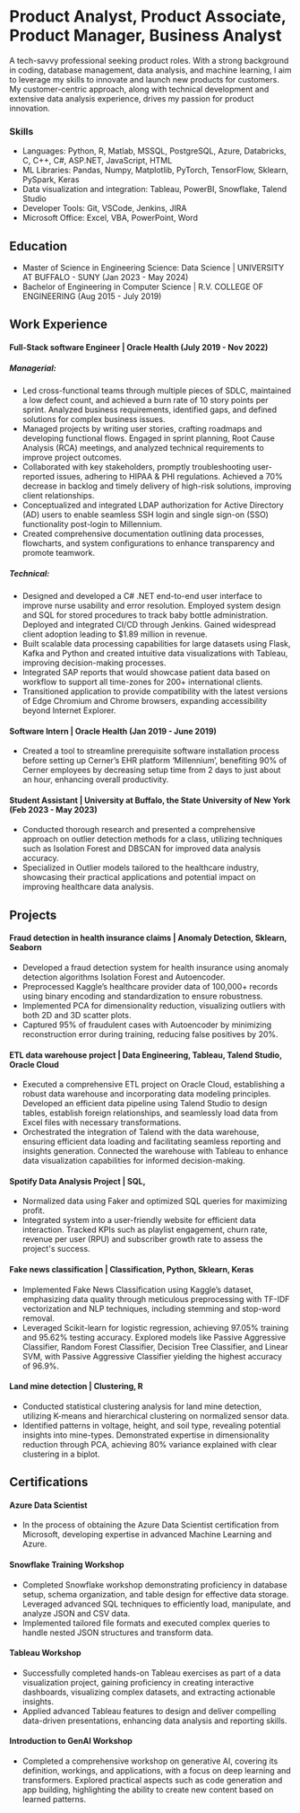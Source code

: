 # Product Analyst, Product Associate, Product Manager, Business Analyst

A tech-savvy professional seeking product roles. With a strong background in coding, database management, data analysis, and machine learning, I aim to leverage my skills to innovate and launch new products for customers. My customer-centric approach, along with technical development and extensive data analysis experience, drives my passion for product innovation.

### Skills
- Languages: Python, R, Matlab, MSSQL, PostgreSQL, Azure, Databricks, C, C++, C#, ASP.NET, JavaScript, HTML
- ML Libraries: Pandas, Numpy, Matplotlib, PyTorch, TensorFlow, Sklearn, PySpark, Keras
- Data visualization and integration: Tableau, PowerBI, Snowflake, Talend Studio
- Developer Tools: Git, VSCode, Jenkins, JIRA
- Microsoft Office: Excel, VBA, PowerPoint, Word

## Education
- Master of Science in Engineering Science: Data Science | UNIVERSITY AT BUFFALO - SUNY (Jan 2023 - May 2024)
- Bachelor of Engineering in Computer Science            | R.V. COLLEGE OF ENGINEERING (Aug 2015 - July 2019)

## Work Experience
#### Full-Stack software Engineer | Oracle Health (July 2019 - Nov 2022)
##### Managerial:
- Led cross-functional teams through multiple pieces of SDLC, maintained a low defect count, and achieved a burn rate of 10 story points per sprint. Analyzed business requirements, identified gaps, and defined solutions for complex business issues.
-	Managed projects by writing user stories, crafting roadmaps and developing functional flows. Engaged in sprint planning, Root Cause Analysis (RCA) meetings, and analyzed technical requirements to improve project outcomes.
-	Collaborated with key stakeholders, promptly troubleshooting user-reported issues, adhering to HIPAA & PHI regulations. Achieved a 70% decrease in backlog and timely delivery of high-risk solutions, improving client relationships.
-	Conceptualized and integrated LDAP authorization for Active Directory (AD) users to enable seamless SSH login and single sign-on (SSO) functionality post-login to Millennium.
- Created comprehensive documentation outlining data processes, flowcharts, and system configurations to enhance transparency and promote teamwork.

##### Technical:
- Designed and developed a C# .NET end-to-end user interface to improve nurse usability and error resolution. Employed system design and SQL for stored procedures to track baby bottle administration. Deployed and integrated CI/CD through Jenkins. Gained widespread client adoption leading to $1.89 million in revenue. 
-	Built scalable data processing capabilities for large datasets using Flask, Kafka and Python and created intuitive data visualizations with Tableau, improving decision-making processes.
- Integrated SAP reports that would showcase patient data based on workflow to support all time-zones for 200+ international clients.
- Transitioned application to provide compatibility with the latest versions of Edge Chromium and Chrome browsers, expanding accessibility beyond Internet Explorer.

#### Software Intern | Oracle Health (Jan 2019 - June 2019)
- Created a tool to streamline prerequisite software installation process before setting up Cerner’s EHR platform ‘Millennium’, benefiting 90% of Cerner employees by decreasing setup time from 2 days to just about an hour, enhancing overall productivity.

#### Student Assistant | University at Buffalo, the State University of New York (Feb 2023 - May 2023)
- Conducted thorough research and presented a comprehensive approach on outlier detection methods for a class, utilizing techniques such as Isolation Forest and DBSCAN for improved data analysis accuracy.
- Specialized in Outlier models tailored to the healthcare industry, showcasing their practical applications and potential impact on improving healthcare data analysis.

## Projects
#### Fraud detection in health insurance claims | Anomaly Detection, Sklearn, Seaborn
-	Developed a fraud detection system for health insurance using anomaly detection algorithms Isolation Forest and Autoencoder.
-	Preprocessed Kaggle’s healthcare provider data of 100,000+ records using binary encoding and standardization to ensure robustness.
-	Implemented PCA for dimensionality reduction, visualizing outliers with both 2D and 3D scatter plots.
-	Captured 95% of fraudulent cases with Autoencoder by minimizing reconstruction error during training, reducing false positives by 20%.

#### ETL data warehouse project | Data Engineering, Tableau, Talend Studio, Oracle Cloud
- Executed a comprehensive ETL project on Oracle Cloud, establishing a robust data warehouse and incorporating data modeling principles. Developed an efficient data pipeline using Talend Studio to design tables, establish foreign relationships, and seamlessly load data from Excel files with necessary transformations.
- Orchestrated the integration of Talend with the data warehouse, ensuring efficient data loading and facilitating seamless reporting and insights generation. Connected the warehouse with Tableau to enhance data visualization capabilities for informed decision-making.

#### Spotify Data Analysis Project | SQL, 
- Normalized data using Faker and optimized SQL queries for maximizing profit.
- Integrated system into a user-friendly website for efficient data interaction. Tracked KPIs such as playlist engagement, churn rate, revenue per user (RPU) and subscriber growth rate to assess the project's success.

#### Fake news classification | Classification, Python, Sklearn, Keras
- Implemented Fake News Classification using Kaggle’s dataset, emphasizing data quality through meticulous preprocessing with TF-IDF vectorization and NLP techniques, including stemming and stop-word removal.
- Leveraged Scikit-learn for logistic regression, achieving 97.05% training and 95.62% testing accuracy. Explored models like Passive Aggressive Classifier, Random Forest Classifier, Decision Tree Classifier, and Linear SVM, with Passive Aggressive Classifier yielding the highest accuracy of 96.9%.

#### Land mine detection | Clustering, R
- Conducted statistical clustering analysis for land mine detection, utilizing K-means and hierarchical clustering on normalized sensor data.
- Identified patterns in voltage, height, and soil type, revealing potential insights into mine-types. Demonstrated expertise in dimensionality reduction through PCA, achieving 80% variance explained with clear clustering in a biplot.

## Certifications
#### Azure Data Scientist 
- In the process of obtaining the Azure Data Scientist certification from Microsoft, developing expertise in advanced Machine Learning and Azure.

#### Snowflake Training Workshop
-  Completed Snowflake workshop demonstrating proficiency in database setup, schema organization, and table design for effective data storage. Leveraged advanced SQL techniques to efficiently load, manipulate, and analyze JSON and CSV data.
- Implemented tailored file formats and executed complex queries to handle nested JSON structures and transform data.

#### Tableau Workshop
-  Successfully completed hands-on Tableau exercises as part of a data visualization project, gaining proficiency in creating interactive dashboards, visualizing complex datasets, and extracting actionable insights.
- Applied advanced Tableau features to design and deliver compelling data-driven presentations, enhancing data analysis and reporting skills.

#### Introduction to GenAI Workshop
- Completed a comprehensive workshop on generative AI, covering its definition, workings, and applications, with a focus on deep learning and transformers. Explored practical aspects such as code generation and app building, highlighting the ability to create new content based on learned patterns.
